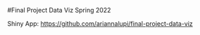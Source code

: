 #Final Project Data Viz Spring 2022


Shiny App: https://github.com/ariannalupi/final-project-data-viz

